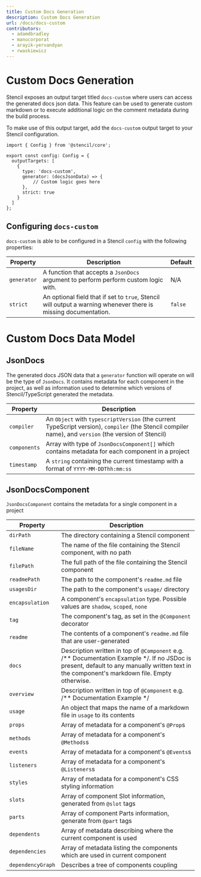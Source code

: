 ```yaml
---
title: Custom Docs Generation
description: Custom Docs Generation
url: /docs/docs-custom
contributors:
  - adamdbradley
  - manucorporat
  - arayik-yervandyan
  - rwaskiewicz
---
```


# Custom Docs Generation

Stencil exposes an output target titled `docs-custom` where users can access the generated docs json data.
This feature can be used to generate custom markdown or to execute additional logic on the comment metadata during the build process.

To make use of this output target, add the `docs-custom` output target to your Stencil configuration.

```tsx
import { Config } from '@stencil/core';

export const config: Config = {
  outputTargets: [
    {
      type: 'docs-custom',
      generator: (docsJsonData) => {
          // Custom logic goes here
      },
      strict: true
    }
  ]
};
```

## Configuring `docs-custom`

`docs-custom` is able to be configured in a Stencil `config` with the following properties:

| Property    | Description                                                                                                     | Default |
|-------------|-----------------------------------------------------------------------------------------------------------------|---------|
| `generator` | A function that accepts a `JsonDocs` argument to perform perform custom logic with.                             | N/A     |
| `strict`    | An optional field that if set to `true`, Stencil will output a warning whenever there is missing documentation. | `false` |

# Custom Docs Data Model

## JsonDocs

The generated docs JSON data that a `generator` function will operate on will be the type of `JsonDocs`.
It contains metadata for each component in the project, as well as information used to determine which versions of Stencil/TypeScript generated the metadata.

| Property     | Description                                                                                                                                           |
|--------------|-------------------------------------------------------------------------------------------------------------------------------------------------------|
| `compiler`   | An `Object` with `typescriptVersion` (the current TypeScript version), `compiler` (the Stencil compiler name), and `version` (the version of Stencil) |
| `components` | Array with type of `JsonDocsComponent[]` which contains metadata for each component in a project                                                      |
| `timestamp`  | A `string` containing the current timestamp with a format of `YYYY-MM-DDThh:mm:ss`                                                                    |

## JsonDocsComponent

`JsonDocsComponent` contains the metadata for a single component in a project

| Property          | Description                                                                        |
|-------------------|------------------------------------------------------------------------------------|
| `dirPath`         | The directory containing a Stencil component                                       |
| `fileName`        | The name of the file containing the Stencil component, with no path                |
| `filePath`        | The full path of the file containing the Stencil component                         |
| `readmePath`      | The path to the component's `readme.md` file                                       |
| `usagesDir`       | The path to the component's `usage/` directory                                     |
| `encapsulation`   | A component's `encapsulation` type. Possible values are `shadow`, `scoped`, `none` |
| `tag`             | The component's tag, as set in the `@Component` decorator                          |
| `readme`          | The contents of a component's `readme.md` file that are user-generated             |
| `docs` | Description written in top of `@Component` e.g. /** Documentation Example */. If no JSDoc is present, default to any manually written text in the component's markdown file. Empty otherwise. || `docsTags`        | JSDoc tags found in the JSDoc written atop a component's `@Component` decorator    |
| `overview`        | Description written in top of `@Component` e.g. /**  Documentation Example */      |
| `usage`           | An object that maps the name of a markdown file in `usage` to its contents         |
| `props`           | Array of metadata for a component's `@Prop`s                                       |
| `methods`         | Array of metadata for a component's `@Methods`s                                    |
| `events`          | Array of metadata for a component's `@Events`s                                     |
| `listeners`       | Array of metadata for a component's `@Listeners`s                                  |
| `styles`          | Array of metadata for a component's CSS styling information                        |
| `slots`           | Array of component Slot information, generated from `@slot` tags                   |
| `parts`           | Array of component Parts information, generate from `@part` tags                   |
| `dependents`      | Array of metadata describing where the current component is used                   |
| `dependencies`    | Array of metadata listing the components which are used in current component       |
| `dependencyGraph` | Describes a tree of components coupling                                            |

